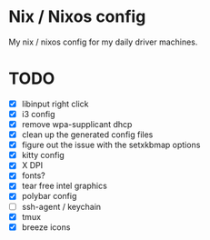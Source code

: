 # Nix / Nixos config

My nix / nixos config for my daily driver machines.

# TODO

- [x] libinput right click
- [x] i3 config
- [x] remove wpa-supplicant dhcp
- [x] clean up the generated config files
- [x] figure out the issue with the setxkbmap options
- [x] kitty config
- [x] X DPI
- [x] fonts?
- [x] tear free intel graphics
- [x] polybar config
- [ ] ssh-agent / keychain
- [x] tmux
- [x] breeze icons
